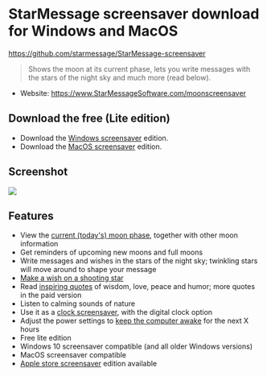 # StarMessage screensaver download for Windows and MacOS
https://github.com/starmessage/StarMessage-screensaver

> Shows the moon at its current phase, lets you write messages with the stars of the night sky and much more (read below).

- Website: https://www.StarMessageSoftware.com/moonscreensaver

## Download the free (Lite edition)
- Download the [Windows screensaver](https://github.com/starmessage/StarMessage-screensaver/raw/master/Windows%20screensaver%20download/starmessage-setup.exe) edition.
- Download the [MacOS screensaver](https://github.com/starmessage/StarMessage-screensaver/raw/master/Apple%20MacOS%20screensaver%20download/starmessage%20screensaver.dmg) edition.

## Screenshot
[![](https://www.starmessagesoftware.com/mystyle/images/screensaver-mac-screenshot-1-small.png)](https://www.starmessagesoftware.com/moonscreensaver)

## Features
- View the [current (today's) moon phase](https://www.starmessagesoftware.com/moonscreensaver/moon-phase-tonight.html), together with other moon information
- Get reminders of upcoming new moons and full moons
- Write messages and wishes in the stars of the night sky; twinkling stars will move around to shape your message
- [Make a wish on a shooting star](https://www.starmessagesoftware.com/moonscreensaver/how-to-make-a-wish-come-true.html)
- Read [inspiring quotes](https://www.starmessagesoftware.com/moonscreensaver/best-quotes.html) of wisdom, love, peace and humor; more quotes in the paid version
- Listen to calming sounds of nature
- Use it as a [clock screensaver](https://www.starmessagesoftware.com/moonscreensaver/digital-clock-screensaver-v.5.7.4), with the digital clock option
- Adjust the power settings to [keep the computer awake](https://www.starmessagesoftware.com/moonscreensaver/how-to-prevent-computer-from-sleep.html) for the next X hours
- Free lite edition
- Windows 10 screensaver compatible (and all older Windows versions) 
- MacOS screensaver compatible
- [Apple store screensaver](https://www.starmessagesoftware.com/moonscreensaver/macos-screen-saver-on-mac-apple-store.html) edition available
